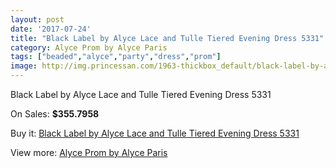 ```yaml
---
layout: post
date: '2017-07-24'
title: "Black Label by Alyce Lace and Tulle Tiered Evening Dress 5331"
category: Alyce Prom by Alyce Paris
tags: ["beaded","alyce","party","dress","prom"]
image: http://img.princessan.com/1963-thickbox_default/black-label-by-alyce-lace-and-tulle-tiered-evening-dress-5331.jpg
---
```

Black Label by Alyce Lace and Tulle Tiered Evening Dress 5331

On Sales: **$355.7958**
<a href="https://www.princessan.com/en/alyce-prom-by-alyce-paris/880-black-label-by-alyce-lace-and-tulle-tiered-evening-dress-5331.html"><amp-img layout="responsive" width="600" height="600" src="//img.princessan.com/1963-thickbox_default/black-label-by-alyce-lace-and-tulle-tiered-evening-dress-5331.jpg" alt="Black Label by Alyce Lace and Tulle Tiered Evening Dress 5331 0" /></a>
<a href="https://www.princessan.com/en/alyce-prom-by-alyce-paris/880-black-label-by-alyce-lace-and-tulle-tiered-evening-dress-5331.html"><amp-img layout="responsive" width="600" height="600" src="//img.princessan.com/1966-thickbox_default/black-label-by-alyce-lace-and-tulle-tiered-evening-dress-5331.jpg" alt="Black Label by Alyce Lace and Tulle Tiered Evening Dress 5331 1" /></a>
<a href="https://www.princessan.com/en/alyce-prom-by-alyce-paris/880-black-label-by-alyce-lace-and-tulle-tiered-evening-dress-5331.html"><amp-img layout="responsive" width="600" height="600" src="//img.princessan.com/1965-thickbox_default/black-label-by-alyce-lace-and-tulle-tiered-evening-dress-5331.jpg" alt="Black Label by Alyce Lace and Tulle Tiered Evening Dress 5331 2" /></a>
<a href="https://www.princessan.com/en/alyce-prom-by-alyce-paris/880-black-label-by-alyce-lace-and-tulle-tiered-evening-dress-5331.html"><amp-img layout="responsive" width="600" height="600" src="//img.princessan.com/1964-thickbox_default/black-label-by-alyce-lace-and-tulle-tiered-evening-dress-5331.jpg" alt="Black Label by Alyce Lace and Tulle Tiered Evening Dress 5331 3" /></a>

Buy it: [Black Label by Alyce Lace and Tulle Tiered Evening Dress 5331](https://www.princessan.com/en/alyce-prom-by-alyce-paris/880-black-label-by-alyce-lace-and-tulle-tiered-evening-dress-5331.html "Black Label by Alyce Lace and Tulle Tiered Evening Dress 5331")

View more: [Alyce Prom by Alyce Paris](https://www.princessan.com/en/8-alyce-prom-by-alyce-paris "Alyce Prom by Alyce Paris")